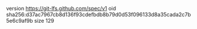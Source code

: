 version https://git-lfs.github.com/spec/v1
oid sha256:d37ac7967cb8d136f93cdefbdb8b79d0d53f096133d8a35cada2c7b5e6c9af9b
size 129
